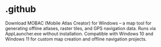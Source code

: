 # .github
Download MOBAC (Mobile Atlas Creator) for Windows – a map tool for generating offline atlases, raster tiles, and GPS navigation data. Runs via AppLauncher.exe without installation. Compatible with Windows 10 and Windows 11 for custom map creation and offline navigation projects.
